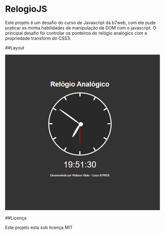 # RelogioJS


<p>
Este projeto é um desafio do curso de Javascript da b7web, com ele pude praticar as minha habilidades de manipulação de DOM com o javascript. O principal desafio foi controlar os ponteiros do relógio analógico com  a propriedade transform do CSS3.
</p>

##Layout 

<img src="Desing/design.png">


##Licença

<p> Este projeto esta sob licença MIT </p>